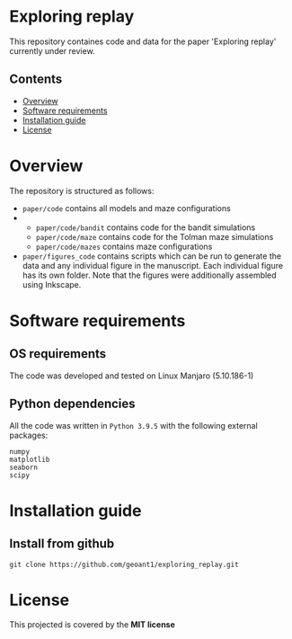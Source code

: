 # Exploring replay
This repository containes code and data for the paper 'Exploring replay' currently under review.

## Contents
- [Overview](#overview)
- [Software requirements](#software-requirements)
- [Installation guide](#installation-guide)
- [License](#lisense)

# Overview
The repository is structured as follows:
- `paper/code` contains all models and maze configurations
- - `paper/code/bandit` contains code for the bandit simulations
  - `paper/code/maze` contains code for the Tolman maze simulations
  - `paper/code/mazes` contains maze configurations
- `paper/figures_code` contains scripts which can be run to generate the data and any individual figure in the manuscript. Each individual figure has its own folder. Note that the figures were additionally assembled using Inkscape.

# Software requirements
## OS requirements
The code was developed and tested on Linux Manjaro (5.10.186-1)
## Python dependencies 
All the code was written in `Python 3.9.5` with the following external packages: 
```
numpy 
matplotlib
seaborn
scipy
```
# Installation guide
## Install from github
`git clone https://github.com/geoant1/exploring_replay.git`

# License
This projected is covered by the **MIT license**
